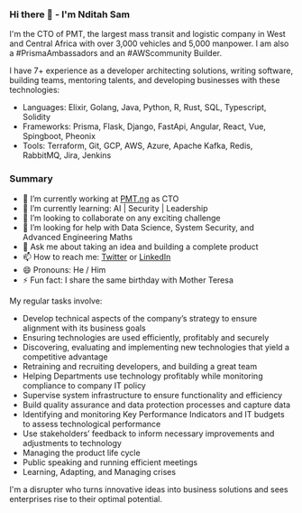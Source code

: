 ### Hi there 👋 - I'm Nditah Sam

<!--
**Nditah/Nditah** is a ✨ _special_ ✨ repository because its `README.md` (this file) appears on your GitHub profile.

Here are some ideas to get you started:
-->

I'm the CTO of PMT, the largest mass transit and logistic company in West and Central Africa with over 3,000 vehicles and 5,000 manpower. I am also a #PrismaAmbassadors and an #AWScommunity Builder.

I have 7+ experience as a developer architecting solutions, writing software, building teams, mentoring talents, and developing businesses with these technologies:

- Languages: Elixir, Golang, Java, Python, R, Rust, SQL, Typescript, Solidity
- Frameworks: Prisma, Flask, Django, FastApi, Angular, React, Vue, Spingboot, Pheonix
- Tools: Terraform, Git, GCP, AWS, Azure, Apache Kafka, Redis, RabbitMQ, Jira, Jenkins

### Summary

- 🔭 I’m currently working at [PMT.ng](https://pmt.ng/) as CTO
- 🌱 I’m currently learning: AI | Security | Leadership
- 👯 I’m looking to collaborate on any exciting challenge
- 🤔 I’m looking for help with Data Science, System Security, and Advanced Engineering Maths
- 💬 Ask me about taking an idea and building a complete product
- 📫 How to reach me: [Twitter](https://twitter.com/nditah_sammy) or [LinkedIn](https://www.linkedin.com/in/nditah)
- 😄 Pronouns: He / Him 
- ⚡ Fun fact: I share the same birthday with Mother Teresa


My regular tasks involve:

- Develop technical aspects of the company’s strategy to ensure alignment with its business goals 
- Ensuring technologies are used efficiently, profitably and securely 
- Discovering, evaluating and implementing new technologies that yield a competitive advantage 
- Retraining and recruiting developers, and building a great team
- Helping Departments use technology profitably while monitoring compliance to company IT policy
- Supervise system infrastructure to ensure functionality and efficiency 
- Build quality assurance and data protection processes and capture data
- Identifying and monitoring Key Performance Indicators and IT budgets to assess technological performance 
- Use stakeholders’ feedback to inform necessary improvements and adjustments to technology
- Managing the product life cycle
- Public speaking and running efficient meetings
- Learning, Adapting, and Managing crises

I'm a   disrupter who turns innovative ideas into business solutions and sees enterprises rise to their optimal potential.

